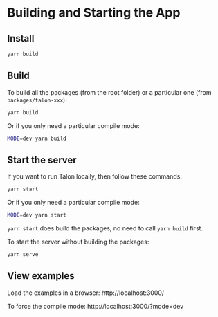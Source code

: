 # Building and Starting the App

## Install

```bash
yarn build
```

## Build

To build all the packages (from the root folder) or a particular one (from `packages/talon-xxx`): 

```bash
yarn build
```

Or if you only need a particular compile mode: 

```bash
MODE=dev yarn build
```

## Start the server

If you want to run Talon locally, then follow these commands:

```bash
yarn start
```

Or if you only need a particular compile mode: 

```bash
MODE=dev yarn start
```

`yarn start` does build the packages, no need to call `yarn build` first. 

To start the server without building the packages: 

```bash
yarn serve
```

## View examples

Load the examples in a browser: http://localhost:3000/

To force the compile mode: http://localhost:3000/?mode=dev